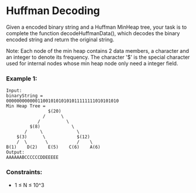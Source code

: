 # Huffman Decoding

Given a encoded binary string and a Huffman MinHeap tree, your task is to complete the function decodeHuffmanData(), which decodes the binary encoded string and return the original string. 

Note: Each node of the min heap contains 2 data members, a character and an integer to denote its frequency. The character '$' is the special character used for internal nodes whose min heap node only need a integer field.

### Example 1:
```
Input:  
binaryString = 
0000000000001100101010101011111111010101010
Min Heap Tree =  
                $(20)
              /      \
            /          \
         $(8)            \
       /     \             \
    $(3)      \            $(12)
    /  \       \           /    \
B(1)    D(2)    E(5)    C(6)    A(6)
Output: 
AAAAAABCCCCCCDDEEEEE
```

### Constraints:
- 1 ≤ N ≤ 10^3
